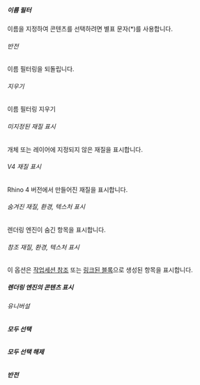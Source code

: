 

##### 이름 필터
이름을 지정하여 콘텐츠를 선택하려면 별표 문자(*)를 사용합니다.

###### 반전
이름 필터링을 되돌립니다.

###### 지우기
이름 필터링 지우기

###### 미지정된 재질 표시
개체 또는 레이어에 지정되지 않은 재질을 표시합니다.

###### V4 재질 표시
Rhino 4 버전에서 만들어진 재질을 표시합니다.

###### 숨겨진 재질, 환경, 텍스처 표시
렌더링 엔진이 숨긴 항목을 표시합니다.

###### 참조 재질, 환경, 텍스처 표시
이 옵션은 [작업세션 참조](worksession.html) 또는 [링크된 블록](insert.htm)으로 생성된 항목을 표시합니다.

##### 렌더링 엔진의 콘텐츠 표시

###### 유니버설

######  **모두 선택**

######  **모두 선택 해제**

###### **반전**

